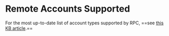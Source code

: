 [title]: # (Remote Accounts Supported)
[tags]: # (Heartbeat)
[priority]: # (50)

# Remote Accounts Supported

For the most up-to-date list of account types supported by RPC, ==see [this KB article](https://updates.thycotic.net/links.ashx?PasswordChangers).==
